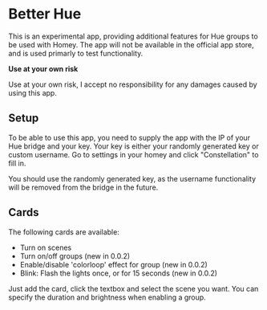 # Better Hue
This is an experimental app, providing additional features for Hue groups to be used with Homey. The app will not be available in the official app store, and is used primarly to test functionality. 

**Use at your own risk**

Use at your own risk, I accept no responsibility for any damages caused by using this app.

## Setup

To be able to use this app, you need to supply the app with the IP of your Hue bridge and your key. Your key is either your randomly generated key or custom username.
Go to settings in your homey and click "Constellation" to fill in.

You should use the randomly generated key, as the username functionality will be removed from the bridge in the future.

## Cards

The following cards are available:
* Turn on scenes
* Turn on/off groups (new in 0.0.2)
* Enable/disable 'colorloop' effect for group (new in 0.0.2)
* Blink: Flash the lights once, or for 15 seconds (new in 0.0.2)

Just add the card, click the textbox and select the scene you want. You can specify the duration and brightness when enabling a group.
